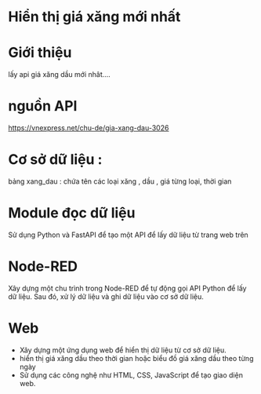 # Hiển thị giá xăng mới nhất
# Giới thiệu
lấy api giá xăng dầu mới nhât....
# nguồn API
https://vnexpress.net/chu-de/gia-xang-dau-3026
# Cơ sở dữ liệu :
  bảng xang_dau : chứa tên các loại xăng , dầu , giá từng loại, thời gian
# Module đọc dữ liệu
 Sử dụng Python và FastAPI để tạo một API để lấy dữ liệu từ trang web trên
# Node-RED
  Xây dựng một chu trình trong Node-RED để tự động gọi API Python để lấy dữ liệu. Sau đó, xử lý dữ liệu và ghi dữ liệu vào cơ sở dữ liệu.
# Web
  - Xây dựng một ứng dụng web để hiển thị dữ liệu từ cơ sở dữ liệu.
  - hiển thị giá xăng dầu theo thời gian hoặc biểu đồ giá xăng dầu theo từng ngày
  - Sử dụng các công nghệ như HTML, CSS, JavaScript để tạo giao diện web.
